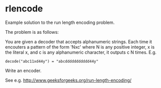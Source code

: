 # rlencode

Example solution to the run length encoding problem.

The problem is as follows:

You are given a decoder that accepts alphanumeric strings. Each time
it encouters a pattern of the form 'Nxc' where N is any positive integer, x is
the literal x, and c is any alphanumeric character, it outputs c N times. E.g.

    decode("abc11xd44y") = "abcddddddddddd44y"

Write an encoder.

See e.g. http://www.geeksforgeeks.org/run-length-encoding/
